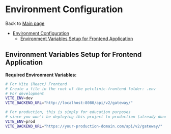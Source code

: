 # Environment Configuration

Back to [Main page](../README.md#table-of-contents)

<!-- TOC -->
* [Environment Configuration](#environment-configuration)
  * [Environment Variables Setup for Frontend Application](#environment-variables-setup-for-frontend-application)
<!-- TOC -->

## Environment Variables Setup for Frontend Application

**Required Environment Variables:**

```bash
# For Vite (React) Frontend
# Create a file in the root of the petclinic-frontend folder: .env
# For development
VITE_ENV=dev
VITE_BACKEND_URL="http://localhost:8080/api/v2/gateway/"

# For production, this is simply for education purposes
# since you won't be deploying this project to production (already done here : https://petclinic.benmusicgeek.synology.me/home)
VITE_ENV=prod
VITE_BACKEND_URL="https://your-production-domain.com/api/v2/gateway/"
```
